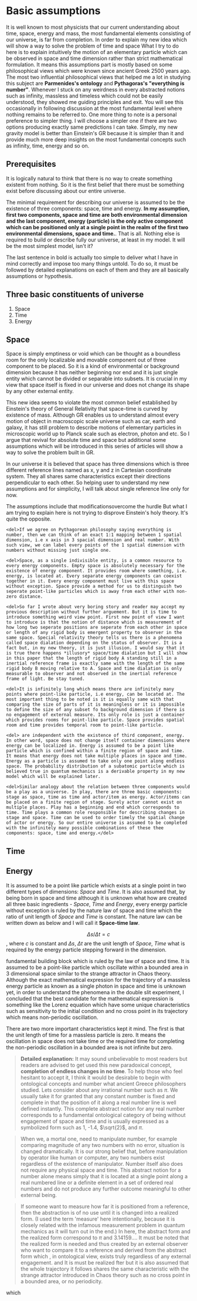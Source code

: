 # Basic assumptions

It is well known to most physicists that our current understanding about time, space, energy and mass, the most fundamental elements consisting of our universe, is far from completion.
In order to explain my new idea which will show a way to solve the problem of time and space
What I try to do here is to explain intuitively the motion of an elementary particle which can be observed in space and time dimension rather than strict mathematical formulation. It means this assumptions part is mostly based on some philosophical views which were known since ancient Greek 2500 years ago. The most two influential philosophical views that helped me a lot in studying this subject are **Parmenides's ontology** and **Pythagoras's "everything is number"**. Whenever I stuck on any weirdness in every abstracted notions such as infinity, massless and timeless which could not be easily understood, they showed me guiding principles and exit. You will see this occasionally in following discussion at the most fundamental level where nothing remains to be referred to. One more thing to note is a personal preference to simpler thing. I will choose a simpler one if there are two options producing exactly same predictions I can take. Simply, my new gravity model is better than Einstein's GR because it is simpler than it and provide much more deep insights on the most fundamental concepts such as infinity, time, energy and so on.

## Prerequisites

It is logically natural to think that there is no way to create something existent from nothing. So it is the first belief that there must be something exist before discussing about our entire universe.

The minimal requirement for describing our universe is assumed to be the existence of three components: space, time and energy. **In my assumption, first two components, space and time are both environmental dimension and the last component, energy (particle) is the only active component which can be positioned only at a single point in the realm of the first two environmental dimensions, space and time.**. That is all. Nothing else is required to build or describe fully our universe, at least in my model. It will be the most simplest model, isn't it?

The last sentence in bold is actually too simple to deliver what I have in mind correctly and impose too many things untold. To do so, it must be followed by detailed explanations on each of them and they are all basically assumptions or hypothesis.


## Three basic constituents of universe

1. Space
2. Time
3. Energy



## Space

Space is simply emptiness or void which can be thought as a boundless room for the only localizable and movable component out of three component to be placed. So it is a kind of environmental or background dimension because it has neither beginning nor end and it is just single entity which cannot be divided or separable into subsets. It is crucial in my view that space itself is fixed in our universe and does not change its shape by any other external entity.

This new idea seems to violate the most common belief established by Einstein's theory of General Relativity that space-time is curved by existence of mass. Although GR enables us to understand almost every motion of object in macroscopic scale universe such as car, earth and galaxy, it has still problem to describe motions of elementary particles in microscopic world up to Planck scale such as electron, photon and etc. So I argue that revival for absolute time and space but additional some assumptions which will be introduced in this series of articles will show a way to solve the problem built in GR.

In our universe it is believed that space has three dimensions which is three different reference lines named as x, y and z in Cartesian coordinate system. They all shares same characteristics except their directions perpendicular to each other. So helping user to understand my new assumptions and for simplicity, I will talk about single reference line only for now.


The assumptions include that modificationsovercome the hurdle But what I am trying to explain here is not trying to disprove Einstein's holy theory. It's quite the opposite.



~~~
<del>If we agree on Pythagorean philosophy saying everything is number, then we can think of an exact 1:1 mapping between 1 spatial dimension, i.e x axis in 3 spacial dimension and real number. With such view, we can label every points of the 1 spatial dimension with numbers without missing just single one.

<del>Space, as a single indivisible entity, is a common resource to every energy components. Empty space is absolutely necessary for the existence of energy component. It provides room where something, i.e. energy, is located at. Every separate energy components can coexist together in it. Every energy component must live with this space without exception. Space provide a method for us to distinguish two seperate point-like particles which is away from each other with non-zero distance.

<del>So far I wrote about very boring story and reader may accept my previous description without further arguement. But it is time to introduce something weird view point. First new point of view I want to introduce is that the notion of distance which is measurement of how long two seperate positions are seperate from each other in space or length of any rigid body is emergent property to observer in the same space. Special relativity theory tells us there is a phenomena called space dialation depending on the status of observer. It is a fact but, in my new theory, it is just illusion. I would say that it is true there happens *illusory* space/time dialation but I will show in this paper that the length of rigid body A standing still in a inertial reference frame is exactly same with the length of the same rigid body B moving relative to A. Space and time dialation is only measurable to observer and not observed in the inertial reference frame of light. Be stay tuned.

<del>It is infinitely long which means there are infinitely many points where point-like particle, i.e energy, can be located at. The most important thing to be noted is it is equally same with that comparing the size of parts of it is meaningless or it is impossible to define the size of any subset fo background dimension if there is no engagement of external measure. Its only role is just a container which provides rooms for point-like particle. Space provides spatial room and time provides temporal room to point-like particle.

<del> are independent with the existence of third component, energy. In other word, space does not change itself container dimensions where energy can be localized in. Energy is assumed to be a point like particle which is confined within a finite region of space and time. It means that energy does not take multiple places in space and time. Energy as a particle is assumed to take only one point along endless space. The probability distribution of a subatomic particle which is believed true in quantum mechanics is a derivable property in my new model which will be explained later.

<del>Similar analogy about the relation between three components would be a play as a universe. In play, there are three basic components: stage as space, time as time and actor/item as energy. Actor/items can be placed on a finite region of stage. Surely actor cannot exist on multiple places. Play has a beginning and end which corresponds to time. Time plays a common role responsible for describing changes in stage and space. Time can be used to order timely the spatial change of actor or energy. So our entire universe is assumed to be completed with the infinitely many possible combinations of these thee components: space, time and energy.</del>
~~~
## Time




## Energy

It is assumed to be a point like particle which exists at a single point in two different types of dimensions: *Space* and *Time*. It is also assumed that, by being born in space and time although it is unknown what how are created all three basic ingredients - *Space*, *Time* and *Energy*, every energy particle without exception is ruled by the nature law of space and time which the ratio of unit length of *Space* and *Time* is constant. The nature law can be written down as below and I will call it **Space-time law**.

$$\Delta s/\Delta t = c$$
, where $c$ is constant and $\Delta s$, $\Delta t$ are the unit length of *Space*, *Time* what is required by the energy particle stepping forward in the dimension.


fundamental building block which is ruled by the law of space and time. It is assumed to be a point-like particle which oscillate within a bounded area in 3 dimensional space similar to the strange attractor in Chaos theory. Although the exact mathematical expression for the trajectory of a massless energy particle as known as a single photon in space and time is unknown yet, in order to understand the phenomena in the double slit experiment, I concluded that the best candidate for the mathematical expression is something like the Lorenz equation which have some unique characteristics such as sensitivity to the initial condition and no cross point in its trajectory which means non-periodic oscillation.

There are two more important characteristics kept it mind. The first is that the unit length of time for a massless particle is zero. It means the oscillation in space does not take time or the required time for completing the non-periodic oscillation in a bounded area is not infinite but zero.

> **Detailed explanation:** It may sound unbelievable to most readers but readers are advised to get used this new paradoxical concept, **completion of endless changes in no time**. To help those who feel hesitant to accept it, I think it would be desirable to begin with ontological concepts and number what ancient Greece philosophers studied. Lets consider about any irrational number such as $\pi$. We usually take it for granted that any constant number is fixed and complete in that the position of it along a real number line is well defined instantly. This complete abstract notion for any real number corresponds to a fundamental ontological category of being without engagement of space and time and is usually expressed as a symbolized form such as 1, -1.4, $\sqrt{2}$, and $\pi$.

> When we, a mortal one, need to manipulate number, for example comparing magnitude of any two numbers with no error, situation is changed dramatically. It is our strong belief that, before manipulation by operator like human or computer, any two numbers exist regardless of the existence of manipulator. Number itself also does not require any physical space and time.  This abstract notion for a number alone means simply that it is located at a single point along a real numbered line or a definite element in a set of ordered real numbers and do not produce any further outcome meaningful to other external being.

> If someone want to measure how far it is positioned from a reference, then the abstraction is of no use until it is changed into a realized form. (I used the term 'measure' here intentionally, because it is closely related with the infamous measurement problem in quantum mechanics as it will turn out in the end.) In here, the abstract form and the realized form correspond to $\pi$ and $3.14159...$. It must be noted that the realized form is needed  and thus created by an external observer who want to compare it to a reference and derived from the abstract form which , in ontological view, exists truly regardless of any external engagement.  and It is must be realized fter but it is also assumed that the whole trajectory it follows shares the same characteristic with the strange attractor introduced in Chaos theory such as no cross point in a bounded area, or no periodicity.


which
